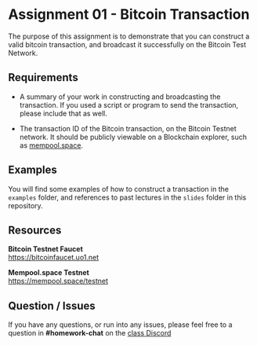 # Assignment 01 - Bitcoin Transaction

The purpose of this assignment is to demonstrate that you can construct a valid bitcoin transaction, and broadcast it successfully on the Bitcoin Test Network.

## Requirements

* A summary of your work in constructing and broadcasting the transaction. If you used a script or program to send the transaction, please include that as well.

* The transaction ID of the Bitcoin transaction, on the Bitcoin Testnet network. It should be publicly viewable on a Blockchain explorer, such as [mempool.space](https://mempool.space/testnet).

## Examples

You will find some examples of how to construct a transaction in the `examples` folder, and references to past lectures in the `slides` folder in this repository.

## Resources

**Bitcoin Testnet Faucet**  
https://bitcoinfaucet.uo1.net

**Mempool.space Testnet**  
https://mempool.space/testnet

## Question / Issues

If you have any questions, or run into any issues, please feel free to a question in **#homework-chat** on the [class Discord](https://discord.gg/kCvWQxXuwv)
